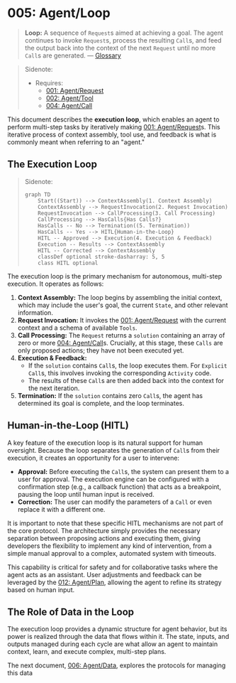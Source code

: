 # 005: Agent/Loop

> **Loop:** A sequence of `Request`s aimed at achieving a goal. The agent continues to invoke `Request`s, process the resulting `Call`s, and feed the output back into the context of the next `Request` until no more `Call`s are generated. — [Glossary](./000_glossary.md)

> Sidenote:
>
> - Requires:
>   - [001: Agent/Request](./001_agent_request.md)
>   - [002: Agent/Tool](./002_agent_tool.md)
>   - [004: Agent/Call](./004_agent_call.md)

This document describes the **execution loop**, which enables an agent to perform multi-step tasks by iteratively making [001: Agent/Request](./001_agent_request.md)s. This iterative process of context assembly, tool use, and feedback is what is commonly meant when referring to an "agent."

## The Execution Loop

> Sidenote:
>
> ```mermaid
> graph TD
>     Start((Start)) --> ContextAssembly(1. Context Assembly)
>     ContextAssembly --> RequestInvocation(2. Request Invocation)
>     RequestInvocation --> CallProcessing(3. Call Processing)
>     CallProcessing --> HasCalls{Has Calls?}
>     HasCalls -- No --> Termination((5. Termination))
>     HasCalls -- Yes --> HITL{Human-in-the-Loop}
>     HITL -- Approved --> Execution(4. Execution & Feedback)
>     Execution -- Results --> ContextAssembly
>     HITL -- Corrected --> ContextAssembly
>     classDef optional stroke-dasharray: 5, 5
>     class HITL optional
> ```

The execution loop is the primary mechanism for autonomous, multi-step execution. It operates as follows:

1.  **Context Assembly:** The loop begins by assembling the initial context, which may include the user's goal, the current `State`, and other relevant information.
2.  **Request Invocation:** It invokes the [001: Agent/Request](./001_agent_request.md) with the current context and a schema of available `Tools`.
3.  **Call Processing:** The `Request` returns a `solution` containing an array of zero or more [004: Agent/Call](./004_agent_call.md)s. Crucially, at this stage, these `Calls` are only proposed actions; they have not been executed yet.
4.  **Execution & Feedback:**
    - If the `solution` contains `Call`s, the loop executes them. For `Explicit` `Call`s, this involves invoking the corresponding `Activity` code.
    - The results of these `Call`s are then added back into the context for the next iteration.
5.  **Termination:** If the `solution` contains zero `Call`s, the agent has determined its goal is complete, and the loop terminates.

## Human-in-the-Loop (HITL)

A key feature of the execution loop is its natural support for human oversight. Because the loop separates the generation of `Call`s from their execution, it creates an opportunity for a user to intervene:

- **Approval:** Before executing the `Call`s, the system can present them to a user for approval. The execution engine can be configured with a confirmation step (e.g., a callback function) that acts as a breakpoint, pausing the loop until human input is received.
- **Correction:** The user can modify the parameters of a `Call` or even replace it with a different one.

It is important to note that these specific HITL mechanisms are not part of the core protocol. The architecture simply provides the necessary separation between proposing actions and executing them, giving developers the flexibility to implement any kind of intervention, from a simple manual approval to a complex, automated system with timeouts.

This capability is critical for safety and for collaborative tasks where the agent acts as an assistant. User adjustments and feedback can be leveraged by the [012: Agent/Plan](./012_agent_plan.md), allowing the agent to refine its strategy based on human input.

## The Role of Data in the Loop

The execution loop provides a dynamic structure for agent behavior, but its power is realized through the data that flows within it. The state, inputs, and outputs managed during each cycle are what allow an agent to maintain context, learn, and execute complex, multi-step plans.

The next document, [006: Agent/Data](./006_agent_data.md), explores the protocols for managing this data
